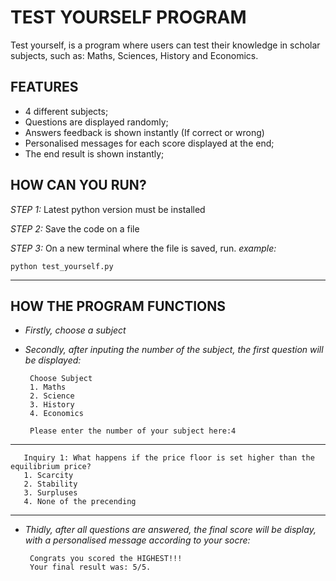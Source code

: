 # TEST YOURSELF PROGRAM

Test yourself, is a program where users can test their knowledge in scholar subjects, such as: Maths, Sciences, History and Economics. 


## FEATURES 

- 4 different subjects;
- Questions are displayed randomly;
- Answers feedback is shown instantly (If correct or wrong)
- Personalised messages for each score displayed at the end;
- The end result is shown instantly;



## HOW CAN YOU RUN?

*STEP 1:* Latest python version must be installed 

*STEP 2:* Save the code on a file 

*STEP 3:* On a new terminal where the file is saved, run. *example:*   

    python test_yourself.py
___________________________________________________________________________________

## HOW THE PROGRAM FUNCTIONS 

- *Firstly, choose a subject*
- *Secondly, after inputing the number of the subject, the first question will be displayed:*

       Choose Subject
       1. Maths
       2. Science
       3. History
       4. Economics

       Please enter the number of your subject here:4
___________________________________________________________________________________

       Inquiry 1: What happens if the price floor is set higher than the equilibrium price?
       1. Scarcity
       2. Stability
       3. Surpluses
       4. None of the precending
___________________________________________________________________________________

- *Thidly, after all questions are answered, the final score will be display, with a personalised message according to your socre:*

       Congrats you scored the HIGHEST!!!
       Your final result was: 5/5.


 
